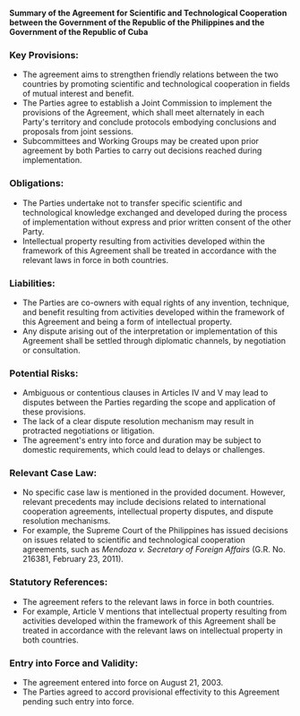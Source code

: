 **Summary of the Agreement for Scientific and Technological Cooperation between the Government of the Republic of the Philippines and the Government of the Republic of Cuba**

### Key Provisions:

*   The agreement aims to strengthen friendly relations between the two countries by promoting scientific and technological cooperation in fields of mutual interest and benefit.
*   The Parties agree to establish a Joint Commission to implement the provisions of the Agreement, which shall meet alternately in each Party's territory and conclude protocols embodying conclusions and proposals from joint sessions.
*   Subcommittees and Working Groups may be created upon prior agreement by both Parties to carry out decisions reached during implementation.

### Obligations:

*   The Parties undertake not to transfer specific scientific and technological knowledge exchanged and developed during the process of implementation without express and prior written consent of the other Party.
*   Intellectual property resulting from activities developed within the framework of this Agreement shall be treated in accordance with the relevant laws in force in both countries.

### Liabilities:

*   The Parties are co-owners with equal rights of any invention, technique, and benefit resulting from activities developed within the framework of this Agreement and being a form of intellectual property.
*   Any dispute arising out of the interpretation or implementation of this Agreement shall be settled through diplomatic channels, by negotiation or consultation.

### Potential Risks:

*   Ambiguous or contentious clauses in Articles IV and V may lead to disputes between the Parties regarding the scope and application of these provisions.
*   The lack of a clear dispute resolution mechanism may result in protracted negotiations or litigation.
*   The agreement's entry into force and duration may be subject to domestic requirements, which could lead to delays or challenges.

### Relevant Case Law:

*   No specific case law is mentioned in the provided document. However, relevant precedents may include decisions related to international cooperation agreements, intellectual property disputes, and dispute resolution mechanisms.
*   For example, the Supreme Court of the Philippines has issued decisions on issues related to scientific and technological cooperation agreements, such as *Mendoza v. Secretary of Foreign Affairs* (G.R. No. 216381, February 23, 2011).

### Statutory References:

*   The agreement refers to the relevant laws in force in both countries.
*   For example, Article V mentions that intellectual property resulting from activities developed within the framework of this Agreement shall be treated in accordance with the relevant laws on intellectual property in both countries.

### Entry into Force and Validity:

*   The agreement entered into force on August 21, 2003.
*   The Parties agreed to accord provisional effectivity to this Agreement pending such entry into force.